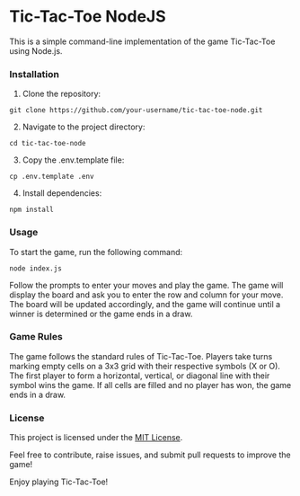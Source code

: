 # Tic-Tac-Toe NodeJS

This is a simple command-line implementation of the game Tic-Tac-Toe using Node.js.

### Installation
1. Clone the repository:

`git clone https://github.com/your-username/tic-tac-toe-node.git`

2. Navigate to the project directory:

`cd tic-tac-toe-node`

3. Copy the .env.template file:

`cp .env.template .env`

4. Install dependencies:

`npm install`

### Usage
To start the game, run the following command:

`node index.js`

Follow the prompts to enter your moves and play the game. The game will display the board and ask you to enter the row and column for your move. The board will be updated accordingly, and the game will continue until a winner is determined or the game ends in a draw.

### Game Rules
The game follows the standard rules of Tic-Tac-Toe. Players take turns marking empty cells on a 3x3 grid with their respective symbols (X or O). The first player to form a horizontal, vertical, or diagonal line with their symbol wins the game. If all cells are filled and no player has won, the game ends in a draw.

### License
This project is licensed under the [MIT License](https://opensource.org/license/mit/).

Feel free to contribute, raise issues, and submit pull requests to improve the game!

Enjoy playing Tic-Tac-Toe!
